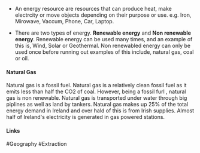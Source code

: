 - An energy resource are resources that can produce heat, make electrcity or move objects depending on their purpose or use. e.g. Iron, Mirowave, Vaccum, Phone, Car, Laptop.

- There are two types of energy. **Renewable energy** and **Non renewable energy**. Renewable energy can be used many times, and an example of this is, Wind, Solar or Geothermal. Non renewabled energy can only be used once before running out examples of this include, natural gas, coal or oil.

#### Natural Gas
Natural gas is a fossil fuel. Natural gas is a relatively clean fossil fuel as it emits less than half the CO2 of coal. However, being a fossil furl , natural gas is non renewable. Natural gas is transported under water through big piplines as well as land by tankers. Natural gas makes up 25% of the total energy demand in Ireland and over hald of this is from Irish supplies. Almost half of Ireland's electricity is generated in gas powered stations.

#### Links
#Geography #Extraction 